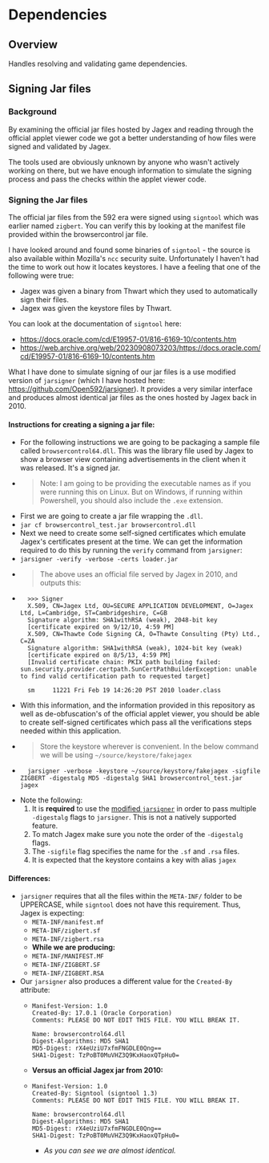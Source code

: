 # Dependencies

## Overview

Handles resolving and validating game dependencies.

## Signing Jar files

### Background

By examining the official jar files hosted by Jagex and reading through the
official applet viewer code we got a better understanding of how files were
signed and validated by Jagex.

The tools used are obviously unknown by anyone who wasn't actively working on
there, but we have enough information to simulate the signing process and pass
the checks within the applet viewer code.

### Signing the Jar files

The official jar files from the 592 era were signed using `signtool` which was
earlier named `zigbert`. You can verify this by looking at the manifest file
provided within the browsercontrol jar file.

I have looked around and found some binaries of `signtool` - the source is also
available within Mozilla's `ncc` security suite. Unfortunately I haven't had
the time to work out how it locates keystores. I have a feeling that one of the
following were true:

- Jagex was given a binary from Thwart which they used to automatically sign
their files.
- Jagex was given the keystore files by Thwart.

You can look at the documentation of `signtool` here:

- https://docs.oracle.com/cd/E19957-01/816-6169-10/contents.htm
- https://web.archive.org/web/20230908073203/https://docs.oracle.com/cd/E19957-01/816-6169-10/contents.htm

What I have done to simulate signing of our jar files is a use modified version
of `jarsigner` (which I have hosted here: https://github.com/Open592/jarsigner).
It provides a very similar interface and produces almost identical jar files as
the ones hosted by Jagex back in 2010.

#### Instructions for creating a signing a jar file:
- For the following instructions we are going to be packaging a sample file
called `browsercontrol64.dll`. This was the library file used by Jagex to
show a browser view containing advertisements in the client when it was
released. It's a signed jar.
- > Note: I am going to be providing the executable names as if you were running
this on Linux. But on Windows, if running within Powershell, you should also
include the `.exe` extension.
- First we are going to create a jar file wrapping the `.dll`.
- `jar cf browsercontrol_test.jar browsercontrol.dll`
- Next we need to create some self-signed certificates which emulate Jagex's
certificates present at the time. We can get the information required to do this
by running the `verify` command from `jarsigner`:
- `jarsigner -verify -verbose -certs loader.jar`
- >The above uses an official file served by Jagex in 2010, and outputs this:
- ```text
    >>> Signer
    X.509, CN=Jagex Ltd, OU=SECURE APPLICATION DEVELOPMENT, O=Jagex Ltd, L=Cambridge, ST=Cambridgeshire, C=GB
    Signature algorithm: SHA1withRSA (weak), 2048-bit key
    [certificate expired on 9/12/10, 4:59 PM]
    X.509, CN=Thawte Code Signing CA, O=Thawte Consulting (Pty) Ltd., C=ZA
    Signature algorithm: SHA1withRSA (weak), 1024-bit key (weak)
    [certificate expired on 8/5/13, 4:59 PM]
    [Invalid certificate chain: PKIX path building failed: sun.security.provider.certpath.SunCertPathBuilderException: unable to find valid certification path to requested target]

    sm     11221 Fri Feb 19 14:26:20 PST 2010 loader.class
  ```
- With this information, and the information provided in this repository as well
as de-obfuscation's of the official applet viewer, you should be able to create
self-signed certificates which pass all the verifications steps needed within
this application.
- > Store the keystore wherever is convenient. In the below command we will be
using `~/source/keystore/fakejagex`
- ```text
    jarsigner -verbose -keystore ~/source/keystore/fakejagex -sigfile ZIGBERT -digestalg MD5 -digestalg SHA1 browsercontrol_test.jar jagex
    ```
- Note the following:
  1. It is **required** to use the
[modified `jarsigner`](https://github.com/Open592/jarsigner) in order to pass
multiple `-digestalg` flags to `jarsigner`. This is not a natively supported
feature.
  2. To match Jagex make sure you note the order of the `-digestalg` flags.
  3. The `-sigfile` flag specifies the name for the `.sf` and `.rsa` files.
  4. It is expected that the keystore contains a key with alias `jagex`

#### Differences:
- `jarsigner` requires that all the files within the `META-INF/` folder to be
  UPPERCASE, while `signtool` does not have this requirement. Thus, Jagex is
  expecting:
    - `META-INF/manifest.mf`
    - `META-INF/zigbert.sf`
    - `META-INF/zigbert.rsa`
    - **While we are producing:**
    - `META-INF/MANIFEST.MF`
    - `META-INF/ZIGBERT.SF`
    - `META-INF/ZIGBERT.RSA`
- Our `jarsigner` also produces a different value for the `Created-By`
  attribute:
    - ```text
      Manifest-Version: 1.0
      Created-By: 17.0.1 (Oracle Corporation)
      Comments: PLEASE DO NOT EDIT THIS FILE. YOU WILL BREAK IT.

      Name: browsercontrol64.dll
      Digest-Algorithms: MD5 SHA1
      MD5-Digest: rX4eUziU7xfmFNGDLE0Qng==
      SHA1-Digest: TzPoBT0MuVHZ3Q9KxHaoxQTpHu0=
      ```
  - **Versus an official Jagex jar from 2010:**
  - ```text
    Manifest-Version: 1.0
    Created-By: Signtool (signtool 1.3)
    Comments: PLEASE DO NOT EDIT THIS FILE. YOU WILL BREAK IT.

    Name: browsercontrol64.dll
    Digest-Algorithms: MD5 SHA1
    MD5-Digest: rX4eUziU7xfmFNGDLE0Qng==
    SHA1-Digest: TzPoBT0MuVHZ3Q9KxHaoxQTpHu0=
    ```
    - *As you can see we are almost identical.*
